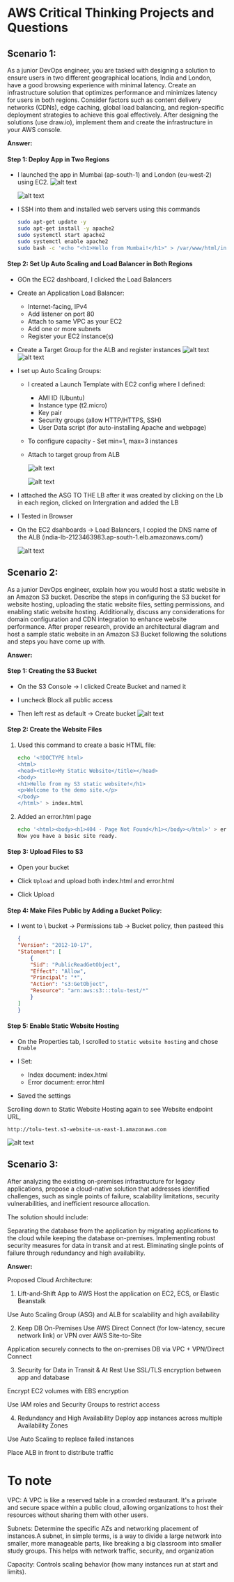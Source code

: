 # AWS Critical Thinking Projects and Questions

## Scenario 1:
As a junior DevOps engineer, you are tasked with designing a solution to ensure users in two different geographical locations, India and London, have a good browsing experience with minimal latency. Create an infrastructure solution that optimizes performance and minimizes latency for users in both regions. Consider factors such as content delivery networks (CDNs), edge caching, global load balancing, and region-specific deployment strategies to achieve this goal effectively. After designing the solutions (use draw.io), implement them and create the infrastructure in your AWS console.

**Answer:**
#### Step 1: Deploy App in Two Regions
*  I launched the app in Mumbai (ap-south-1) and London (eu-west-2) using EC2.
![alt text](Img/india.png)

    ![alt text](Img/London.png)

*  I SSH into them and installed web servers using this commands
    ```bash
    sudo apt-get update -y
    sudo apt-get install -y apache2
    sudo systemctl start apache2
    sudo systemctl enable apache2
    sudo bash -c 'echo "<h1>Hello from Mumbai!</h1>" > /var/www/html/index.html'
    ```

#### Step 2: Set Up Auto Scaling and Load Balancer in Both Regions

* GOn the EC2 dashboard, I clicked the Load Balancers

* Create an Application Load Balancer:
    *  Internet-facing, IPv4
    *  Add listener on port 80
    *  Attach to same VPC as your EC2
    *  Add one or more subnets
    *  Register your EC2 instance(s)
* Create a Target Group for the ALB and register instances
![alt text](Img/London-Target-group.png)
![alt text](Img/India-Target-group.png)
* I set up Auto Scaling Groups:
    * I created a Launch Template with EC2 config where I defined:
        * AMI ID (Ubuntu)
        * Instance type (t2.micro)
        * Key pair
        * Security groups (allow HTTP/HTTPS, SSH)
        * User Data script (for auto-installing Apache and webpage)

    * To configure capacity - Set min=1, max=3 instances
    *  Attach to target group from ALB

        ![alt text](Img/India-ASG.png)

        ![alt text](Img/London-ASG.png)

* I attached the ASG TO THE LB after it was created by clicking on the Lb in each region, clicked on Intergration and added the LB

* I Tested in Browser
* On the EC2 dsahboards → Load Balancers, I copied the DNS name of the ALB (india-lb-2123463983.ap-south-1.elb.amazonaws.com/)

    ![alt text](Img/india-site.png)


## Scenario 2:
As a junior DevOps engineer, explain how you would host a static website in an Amazon S3 bucket. Describe the steps in configuring the S3 bucket for website hosting, uploading the static website files, setting permissions, and enabling static website hosting. Additionally, discuss any considerations for domain configuration and CDN integration to enhance website performance. After proper research, provide an architectural diagram and host a sample static website in an Amazon S3 Bucket following the solutions and steps you have come up with.

**Answer:**
#### Step 1: Creating the S3 Bucket
* On the S3 Console → I clicked Create Bucket and named it

* I uncheck Block all public access 
* Then left rest as default → Create bucket
![alt text](Img/bucket.png)

#### Step 2: Create the Website Files 

1. Used this command to create a basic HTML file:
    ```bash
    echo '<!DOCTYPE html>
    <html>
    <head><title>My Static Website</title></head>
    <body>
    <h1>Hello from my S3 static website!</h1>
    <p>Welcome to the demo site.</p>
    </body>
    </html>' > index.html
    ```
2. Added an error.html page
    ```bash
    echo '<html><body><h1>404 - Page Not Found</h1></body></html>' > error.html
    Now you have a basic site ready.
    ```
#### Step 3: Upload Files to S3
* Open your bucket

* Click `Upload` and upload both index.html and error.html
* Click Upload

#### Step 4: Make Files Public by Adding a Bucket Policy:
* I went to \ bucket → Permissions tab → Bucket policy, then pasteed this 
    ```json
    {
    "Version": "2012-10-17",
    "Statement": [
        {
        "Sid": "PublicReadGetObject",
        "Effect": "Allow",
        "Principal": "*",
        "Action": "s3:GetObject",
        "Resource": "arn:aws:s3:::tolu-test/*"
        }
    ]
    }
    ```
#### Step 5: Enable Static Website Hosting
*   On the Properties tab, I scrolled to `Static website hosting` and chose `Enable`

* I Set:
    * Index document: index.html
    * Error document: error.html
* Saved the settings

Scrolling down to Static Website Hosting again to see Website endpoint URL,

```arduino
http://tolu-test.s3-website-us-east-1.amazonaws.com
```
![alt text](Img/result-s3.png)


## Scenario 3:

After analyzing the existing on-premises infrastructure for legacy applications, propose a cloud-native solution that addresses identified challenges, such as single points of failure, scalability limitations, security vulnerabilities, and inefficient resource allocation.

The solution should include:

Separating the database from the application by migrating applications to the cloud while keeping the database on-premises.
Implementing robust security measures for data in transit and at rest.
Eliminating single points of failure through redundancy and high availability.

**Answer:**

Proposed Cloud Architecture:
1. Lift-and-Shift App to AWS
Host the application on EC2, ECS, or Elastic Beanstalk

Use Auto Scaling Group (ASG) and ALB for scalability and high availability

2. Keep DB On-Premises
Use AWS Direct Connect (for low-latency, secure network link) or VPN over AWS Site-to-Site

Application securely connects to the on-premises DB via VPC + VPN/Direct Connect

3. Security for Data in Transit & At Rest
Use SSL/TLS encryption between app and database

Encrypt EC2 volumes with EBS encryption

Use IAM roles and Security Groups to restrict access

4. Redundancy and High Availability
Deploy app instances across multiple Availability Zones

Use Auto Scaling to replace failed instances

Place ALB in front to distribute traffic













# To note
VPC: A VPC is like a reserved table in a crowded restaurant. It's a private and secure space within a public cloud, allowing organizations to host their resources without sharing them with other users.

Subnets: Determine the specific AZs and networking placement of instances.A subnet, in simple terms, is a way to divide a large network into smaller, more manageable parts, like breaking a big classroom into smaller study groups. This helps with network traffic, security, and organization

Capacity: Controls scaling behavior (how many instances run at start and limits).

 
